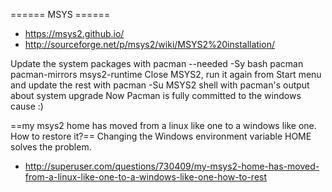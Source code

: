 ====== MSYS ======
* https://msys2.github.io/
* http://sourceforge.net/p/msys2/wiki/MSYS2%20installation/

Update the system packages with
  pacman --needed -Sy bash pacman pacman-mirrors msys2-runtime
Close MSYS2, run it again from Start menu and update the rest with
  pacman -Su
MSYS2 shell with pacman's output about system upgrade 
Now Pacman is fully committed to the windows cause :)

==my msys2 home has moved from a linux like one to a windows like one. How to restore it?==
Changing the Windows environment variable HOME solves the problem.
* http://superuser.com/questions/730409/my-msys2-home-has-moved-from-a-linux-like-one-to-a-windows-like-one-how-to-rest
